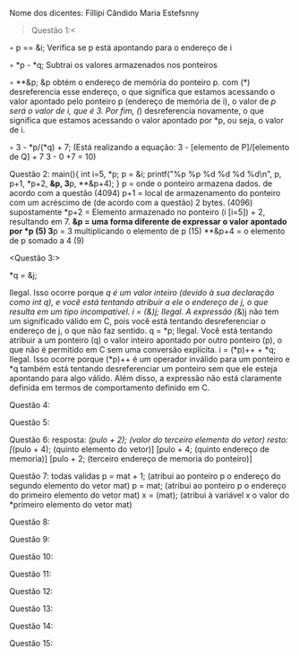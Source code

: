 Nome dos dicentes:
Fillipi Cândido
Maria Estefsnny







>Questão 1:<

◦ p == &i;
Verifica se p está apontando para o endereço de i

◦ *p - *q;
Subtrai os valores armazenados nos ponteiros

◦ **&p;
&p obtém o endereço de memória do ponteiro p.
  com (*) desreferencia esse endereço, o que significa que estamos acessando o valor apontado pelo ponteiro p
(endereço de memória de i), o valor de *p será o valor de i, que é 3.
  Por fim, (*) desreferencia novamente, o que significa que estamos acessando o valor apontado por *p, ou seja, o valor de i.

◦ 3 - *p/(*q) + 7;
(Está realizando a equação:
 3 - [elemento de P]/[elemento de Q] + 7
3 - 0 +7 = 10)


Questão 2:
main(){
  int i=5, *p;
  p = &i;
  printf("%p %p %d %d %d %d\n", p, p+1, *p+2, **&p, 3**p, **&p+4);
}
p = onde o ponteiro armazena dados. de acordo com a questão (4094) 
p+1 = local de armazenamento do ponteiro com um acréscimo de (de acordo com a questão) 2 bytes. (4096) supostamente
*p+2 = Elemento armazenado no ponteiro (i [i=5]) + 2, resultando em 7.
**&p = uma forma diferente de expressar o valor apontado por *p (5)
3**p = 3 multiplicando o elemento de p (15)
**&p+4 = o elemento de p somado a 4 (9)



<Questão 3:>

*q = &j;

Ilegal. Isso ocorre porque *q é um valor inteiro (devido à sua declaração como int *q), e você está tentando atribuir a ele o endereço de j, o que resulta em um tipo incompatível.
i = (*&)j;
Ilegal. A expressão (*&)j não tem um significado válido em C, pois você está tentando desreferenciar o endereço de j, o que não faz sentido.
q = *p;
Ilegal. Você está tentando atribuir a um ponteiro (q) o valor inteiro apontado por outro ponteiro (p), o que não é permitido em C sem uma conversão explícita.
i = (*p)++ + *q;
Ilegal. Isso ocorre porque (*p)++ é um operador inválido para um ponteiro e *q também está tentando desreferenciar um ponteiro sem que ele esteja apontando para algo válido. Além disso, a expressão não está claramente definida em termos de comportamento definido em C.

Questão 4:

Questão 5:

Questão 6:
 resposta: *(pulo + 2); (valor do terceiro elemento do vetor)
 resto:
[*(pulo + 4); (quinto elemento do vetor)]
[pulo + 4; (quinto endereço de memoria)]
[pulo + 2; (terceiro endereço de memoria do ponteiro)]



Questão 7:
todas validas
p = mat + 1; (atribui ao ponteiro p o endereço do segundo elemento do vetor mat)
p = mat; (atribui ao ponteiro p o endereço do primeiro elemento do vetor mat)
x = (mat); (atribui à variável x o valor do *primeiro elemento do vetor mat)

Questão 8:

Questão 9:

Questão 10:

Questão 11:

Questão 12:

Questão 13:

Questão 14:

Questão 15:
